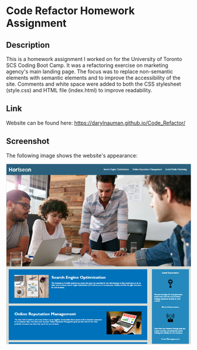 # Code Refactor Homework Assignment

## Description

This is a homework assignment I worked on for the University of Toronto SCS Coding Boot Camp. It was a refactoring exercise on marketing agency's main landing page. The focus was to replace non-semantic elements with semantic elements and to improve the accessibility of the site. Comments and white space were added to both the CSS stylesheet (style.css) and HTML file (index.html) to improve readability.

## Link

Website can be found here: https://darylnauman.github.io/Code_Refactor/

## Screenshot

The following image shows the website's appearance:

![Horiseon webpage includes a navigation bar, image, main content about services, an aside panel with text and icons, and a footer at bottom of the page.](./assets/images/horiseon-screenshot.png)